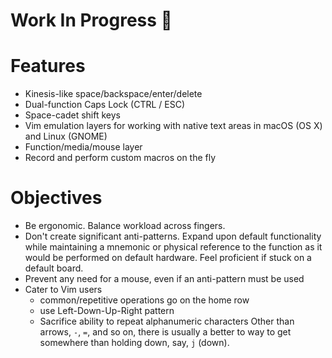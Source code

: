 # Work In Progress 🚨

# Features

- Kinesis-like space/backspace/enter/delete
- Dual-function Caps Lock (CTRL / ESC)
- Space-cadet shift keys
- Vim emulation layers for working with native text areas in macOS (OS X) and Linux (GNOME)
- Function/media/mouse layer
- Record and perform custom macros on the fly

# Objectives

- Be ergonomic. Balance workload across fingers. 
- Don't create significant anti-patterns. Expand upon default functionality
while maintaining a mnemonic or physical reference to the function as it would
be performed on default hardware. Feel proficient if stuck on a default board.
- Prevent any need for a mouse, even if an anti-pattern must be used
- Cater to Vim users
  - common/repetitive operations go on the home row
  - use Left-Down-Up-Right pattern
  - Sacrifice ability to repeat alphanumeric characters
    Other than arrows, `-`, `=`, and so on, there is usually a better to way to
    get somewhere than holding down, say, `j` (down).


